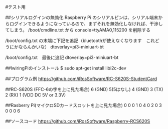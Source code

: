 #テスト用

##シリアルログインの無効化
Raspberry Pi のシリアルピンは、シリアル端末からログインできるようになっているので、まずそれを無効化しなければ、干渉してしまう。
/boot/cmdline.txt から console=ttyAMA0,115200 を削除する

/boot/config.txt の末端に下記を追記（bluetoothが使えなくなります　これどうにかならんかいな）
dtoverlay=pi3-miniuart-bt


/boot/config.txt　最後に追記
dtoverlay=pi3-miniuart-bt

##lwiringPiのインストール
$ sudo apt-get install libi2c-dev

##プログラム例
https://github.com/iRosSoftware/RC-S620S-StudentCard


##RC-S620S (FFC-6の字を上に見た場合)
6 (GND)
5(5はなし)
4 (GND)
3 (TX) 
2 (RX)
1 (VDD DC 5V or 3.3V)

##Rasberry Pi(マイクロSDカードスロットを上に見た場合)
0 0
0 1 
0 4
0 2
0 3
0 0
0 6

##ソースコード
https://github.com/iRosSoftware/Raspberry-RCS620S

